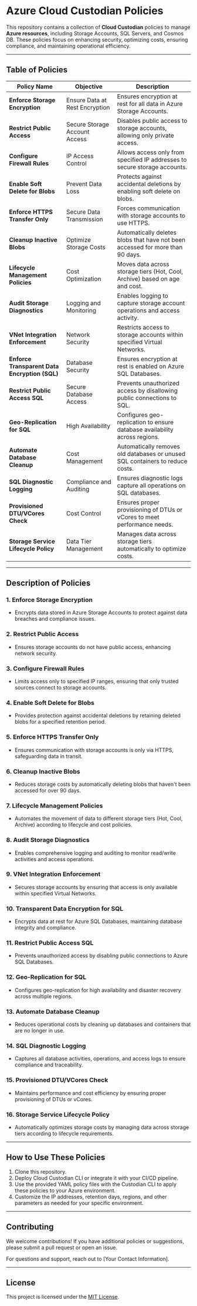 # Azure Cloud Custodian Policies

This repository contains a collection of **Cloud Custodian** policies to manage **Azure resources**, including Storage Accounts, SQL Servers, and Cosmos DB. These policies focus on enhancing security, optimizing costs, ensuring compliance, and maintaining operational efficiency.

---

## Table of Policies

| **Policy Name**                      | **Objective**                    | **Description**                                                                 |
|--------------------------------------|---------------------------------|-----------------------------------------------------------------------------|
| **Enforce Storage Encryption**     | Ensure Data at Rest Encryption  | Ensures encryption at rest for all data in Azure Storage Accounts.            |
| **Restrict Public Access**         | Secure Storage Account Access  | Disables public access to storage accounts, allowing only private access.   |
| **Configure Firewall Rules**       | IP Access Control               | Allows access only from specified IP addresses to secure storage accounts.   |
| **Enable Soft Delete for Blobs**   | Prevent Data Loss               | Protects against accidental deletions by enabling soft delete on blobs.      |
| **Enforce HTTPS Transfer Only**    | Secure Data Transmission        | Forces communication with storage accounts to use HTTPS.                    |
| **Cleanup Inactive Blobs**        | Optimize Storage Costs          | Automatically deletes blobs that have not been accessed for more than 90 days. |
| **Lifecycle Management Policies**   | Cost Optimization               | Moves data across storage tiers (Hot, Cool, Archive) based on age and cost.  |
| **Audit Storage Diagnostics**      | Logging and Monitoring          | Enables logging to capture storage account operations and access activity.    |
| **VNet Integration Enforcement**    | Network Security                | Restricts access to storage accounts within specified Virtual Networks.       |
| **Enforce Transparent Data Encryption (SQL)** | Database Security | Ensures encryption at rest is enabled on Azure SQL Databases.                |
| **Restrict Public Access SQL**     | Secure Database Access          | Prevents unauthorized access by disallowing public connections to SQL.      |
| **Geo-Replication for SQL**        | High Availability                | Configures geo-replication to ensure database availability across regions.   |
| **Automate Database Cleanup**     | Cost Management                 | Automatically removes old databases or unused SQL containers to reduce costs.  |
| **SQL Diagnostic Logging**         | Compliance and Auditing         | Ensures diagnostic logs capture all operations on SQL databases.             |
| **Provisioned DTU/VCores Check** | Cost Control                    | Ensures proper provisioning of DTUs or vCores to meet performance needs.     |
| **Storage Service Lifecycle Policy** | Data Tier Management | Manages data across storage tiers automatically to optimize costs.          |

---

## Description of Policies

### 1. **Enforce Storage Encryption**
- Encrypts data stored in Azure Storage Accounts to protect against data breaches and compliance issues.

### 2. **Restrict Public Access**
- Ensures storage accounts do not have public access, enhancing network security.

### 3. **Configure Firewall Rules**
- Limits access only to specified IP ranges, ensuring that only trusted sources connect to storage accounts.

### 4. **Enable Soft Delete for Blobs**
- Provides protection against accidental deletions by retaining deleted blobs for a specified retention period.

### 5. **Enforce HTTPS Transfer Only**
- Ensures communication with storage accounts is only via HTTPS, safeguarding data in transit.

### 6. **Cleanup Inactive Blobs**
- Reduces storage costs by automatically deleting blobs that haven't been accessed for over 90 days.

### 7. **Lifecycle Management Policies**
- Automates the movement of data to different storage tiers (Hot, Cool, Archive) according to lifecycle and cost policies.

### 8. **Audit Storage Diagnostics**
- Enables comprehensive logging and auditing to monitor read/write activities and access operations.

### 9. **VNet Integration Enforcement**
- Secures storage accounts by ensuring that access is only available within specified Virtual Networks.

### 10. **Transparent Data Encryption for SQL**
- Encrypts data at rest for Azure SQL Databases, maintaining database integrity and compliance.

### 11. **Restrict Public Access SQL**
- Prevents unauthorized access by disabling public connections to Azure SQL Databases.

### 12. **Geo-Replication for SQL**
- Configures geo-replication for high availability and disaster recovery across multiple regions.

### 13. **Automate Database Cleanup**
- Reduces operational costs by cleaning up databases and containers that are no longer in use.

### 14. **SQL Diagnostic Logging**
- Captures all database activities, operations, and access logs to ensure compliance and traceability.

### 15. **Provisioned DTU/VCores Check**
- Maintains performance and cost efficiency by ensuring proper provisioning of DTUs or vCores.

### 16. **Storage Service Lifecycle Policy**
- Automatically optimizes storage costs by managing data across storage tiers according to lifecycle requirements.

---

## How to Use These Policies
1. Clone this repository.
2. Deploy Cloud Custodian CLI or integrate it with your CI/CD pipeline.
3. Use the provided YAML policy files with the Custodian CLI to apply these policies to your Azure environment.
4. Customize the IP addresses, retention days, regions, and other parameters as needed for your specific environment.

---

## Contributing
We welcome contributions! If you have additional policies or suggestions, please submit a pull request or open an issue.

For questions and support, reach out to [Your Contact Information].

---

## License
This project is licensed under the [MIT License](https://opensource.org/licenses/MIT).
